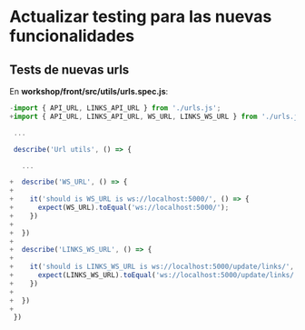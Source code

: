 # Actualizar testing para las nuevas funcionalidades

## Tests de nuevas urls
En **workshop/front/src/utils/urls.spec.js**:
```javascript
-import { API_URL, LINKS_API_URL } from './urls.js';
+import { API_URL, LINKS_API_URL, WS_URL, LINKS_WS_URL } from './urls.js';

 ...

 describe('Url utils', () => {

   ...

+  describe('WS_URL', () => {
+
+    it('should is WS_URL is ws://localhost:5000/', () => {
+      expect(WS_URL).toEqual('ws://localhost:5000/');
+    })
+
+  })
+
+  describe('LINKS_WS_URL', () => {
+
+    it('should is LINKS_WS_URL is ws://localhost:5000/update/links/', () => {
+      expect(LINKS_WS_URL).toEqual('ws://localhost:5000/update/links/');
+    })
+
+  })
+
 })
```
